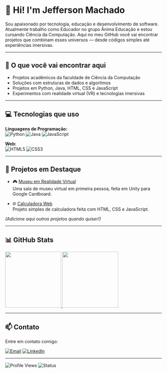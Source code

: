 # 👋 Hi! I'm Jefferson Machado

Sou apaixonado por tecnologia, educação e desenvolvimento de software. Atualmente trabalho como Educador no grupo Ânima Educação e estou cursando Ciência da Computação. Aqui no meu GitHub você vai encontrar projetos que combinam esses universos — desde códigos simples até experiências imersivas.

---

## 🚀 O que você vai encontrar aqui

- Projetos acadêmicos da faculdade de Ciência da Computação
- Soluções com estruturas de dados e algoritmos
- Projetos em Python, Java, HTML, CSS e JavaScript
- Experimentos com realidade virtual (VR) e tecnologias imersivas

---

## 💻 Tecnologias que uso

**Linguagens de Programação:**  
![Python](https://cdn.jsdelivr.net/gh/devicons/devicon/icons/python/python-original.svg)
![Java](https://cdn.jsdelivr.net/gh/devicons/devicon/icons/java/java-original.svg)
![JavaScript](https://cdn.jsdelivr.net/gh/devicons/devicon/icons/javascript/javascript-plain.svg)

**Web:**  
![HTML5](https://cdn.jsdelivr.net/gh/devicons/devicon/icons/html5/html5-original-wordmark.svg)
![CSS3](https://cdn.jsdelivr.net/gh/devicons/devicon/icons/css3/css3-original-wordmark.svg)

---

## 📌 Projetos em Destaque

- 🎮 [Museu em Realidade Virtual](https://github.com/seurepo)  
  Uma sala de museu virtual em primeira pessoa, feita em Unity para Google Cardboard.

- 🌐 [Calculadora Web](https://github.com/seurepo)  
  Projeto simples de calculadora feita com HTML, CSS e JavaScript.

*(Adicione aqui outros projetos quando quiser!)*

---

## 📊 GitHub Stats

<div>
  <a href="https://github.com/jeffersonmachado95">
    <img height="180em" src="https://github-readme-stats.vercel.app/api?username=jeffersonmachado95&show_icons=true&theme=dark&include_all_commits=true&count_private=true"/>
  </a>
  <a href="https://github.com/jeffersonmachado95">
    <img height="180em" src="https://github-readme-stats.vercel.app/api/top-langs/?username=jeffersonmachado95&layout=compact&langs_count=16&theme=dark"/>
  </a>
</div>

---

## 📫 Contato

Entre em contato comigo:

[![Email](https://img.shields.io/badge/Email-0078D4?style=for-the-badge&logo=microsoftoutlook&logoColor=white)](mailto:jeffersonhenrique_1995@outlook.com)
[![LinkedIn](https://img.shields.io/badge/LinkedIn-0A66C2?style=for-the-badge&logo=linkedin&logoColor=white)](https://www.linkedin.com/in/jefferson-machado-baa51a170/)

---

![Profile Views](https://komarev.com/ghpvc/?username=jeffersonmachado95&color=blue)
![Status](https://img.shields.io/badge/status-developer-green)



